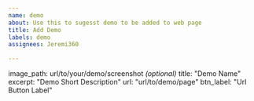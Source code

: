 ```yaml
---
name: demo
about: Use this to sugesst demo to be added to web page
title: Add Demo
labels: demo
assignees: Jeremi360

---
```


image_path: url/to/your/demo/screenshot  *(optional)*
title: "Demo Name"
excerpt: "Demo Short Description"
url: "url/to/demo/page"
btn_label: "Url Button Label"
